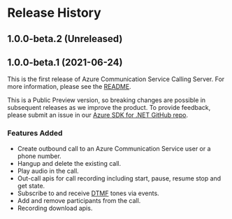 # Release History

## 1.0.0-beta.2 (Unreleased)


## 1.0.0-beta.1 (2021-06-24)
This is the first release of Azure Communication Service Calling Server. For more information, please see the [README][read_me].

This is a Public Preview version, so breaking changes are possible in subsequent releases as we improve the product. To provide feedback, please submit an issue in our [Azure SDK for .NET GitHub repo](https://github.com/Azure/azure-sdk-for-net/issues).

### Features Added
- Create outbound call to an Azure Communication Service user or a phone number.
- Hangup and delete the existing call.
- Play audio in the call.
- Out-call apis for call recording including start, pause, resume stop and get state.
- Subscribe to and receive [DTMF][DTMF] tones via events.
- Add and remove participants from the call.
- Recording download apis.

<!-- LINKS -->
[read_me]: https://github.com/Azure/azure-sdk-for-java/tree/main/sdk/communication/azure-communication-callingserver/README.md
[DTMF]: https://en.wikipedia.org/wiki/Dual-tone_multi-frequency_signaling
